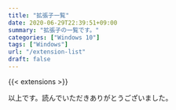 ```yaml
---
title: "拡張子一覧"
date: 2020-06-29T22:39:51+09:00
summary: "拡張子の一覧です。"
categories: ["Windows 10"]
tags: ["Windows"]
url: "/extension-list"
draft: false
---
```


{{< extensions >}}

以上です。読んでいただきありがとうございました。
